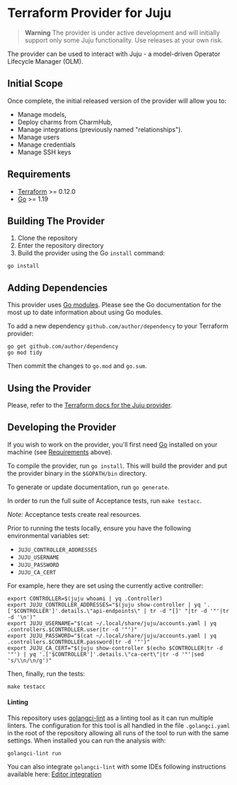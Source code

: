 # Terraform Provider for Juju

> **Warning** The provider is under active development and will initially support only some Juju functionality. Use releases at your own risk.

The provider can be used to interact with Juju - a model-driven Operator Lifecycle Manager (OLM).

## Initial Scope

Once complete, the initial released version of the provider will allow you to:

- Manage models,
- Deploy charms from CharmHub,
- Manage integrations (previously named "relationships").
- Manage users
- Manage credentials
- Manage SSH keys

## Requirements

- [Terraform](https://www.terraform.io/downloads.html) >= 0.12.0
- [Go](https://golang.org/doc/install) >= 1.19

## Building The Provider

1. Clone the repository
1. Enter the repository directory
1. Build the provider using the Go `install` command:

```shell
go install
```

## Adding Dependencies

This provider uses [Go modules](https://github.com/golang/go/wiki/Modules).
Please see the Go documentation for the most up to date information about using Go modules.

To add a new dependency `github.com/author/dependency` to your Terraform provider:

```shell
go get github.com/author/dependency
go mod tidy
```

Then commit the changes to `go.mod` and `go.sum`.

## Using the Provider

Please, refer to the [Terraform docs for the Juju provider](https://registry.terraform.io/providers/juju/juju/latest/docs).

## Developing the Provider

If you wish to work on the provider, you'll first need [Go](http://www.golang.org) installed on your machine (see [Requirements](#requirements) above).

To compile the provider, run `go install`. This will build the provider and put the provider binary in the `$GOPATH/bin` directory.

To generate or update documentation, run `go generate`.

In order to run the full suite of Acceptance tests, run `make testacc`.

_Note:_ Acceptance tests create real resources.

Prior to running the tests locally, ensure you have the following environmental variables set:

- `JUJU_CONTROLLER_ADDRESSES`
- `JUJU_USERNAME`
- `JUJU_PASSWORD`
- `JUJU_CA_CERT`

For example, here they are set using the currently active controller:

```shell
export CONTROLLER=$(juju whoami | yq .Controller)
export JUJU_CONTROLLER_ADDRESSES="$(juju show-controller | yq '.['$CONTROLLER']'.details.\"api-endpoints\" | tr -d "[]' "|tr -d '"'|tr -d '\n')"
export JUJU_USERNAME="$(cat ~/.local/share/juju/accounts.yaml | yq .controllers.$CONTROLLER.user|tr -d '"')"
export JUJU_PASSWORD="$(cat ~/.local/share/juju/accounts.yaml | yq .controllers.$CONTROLLER.password|tr -d '"')"
export JUJU_CA_CERT="$(juju show-controller $(echo $CONTROLLER|tr -d '"') | yq '.['$CONTROLLER']'.details.\"ca-cert\"|tr -d '"'|sed 's/\\n/\n/g')"
```

Then, finally, run the tests:

```shell
make testacc
```

#### Linting

This repository uses [golangci-lint](https://golangci-lint.run/) as a linting tool as it can run multiple linters. The configuration for this tool is all handled in the file `.golangci.yaml` in the root of the repository allowing all runs of the tool to run with the same settings. When installed you can run the analysis with:

```shell
golangci-lint run
```

You can also integrate `golangci-lint` with some IDEs following instructions available here: [Editor integration](https://golangci-lint.run/usage/integrations)
